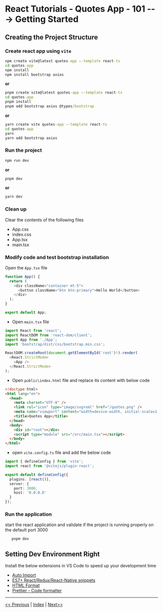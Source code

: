 # React Tutorials - Quotes App - 101 ---> Getting Started

## Creating the Project Structure

### Create react app using `vite`

 ``` cmd
npm create vite@latest quotes-app --template react-ts
cd quotes-app
npm install
npm install bootstrap axios
 ```

**or**

``` cmd
pnpm create vite@latest quotes-app --template react-ts
cd quotes-app
pnpm install
pnpm add bootstrap axios @types/bootstrap
```

**or**

``` cmd
yarn create vite quotes-app --template react-ts
cd quotes-app
yarn
yarn add bootstrap axios
```

### Run the project

``` cmd
npm run dev
  ```

**or**

  ``` cmd
pnpm dev
```

**or**

``` cmd
yarn dev
```

### Clean up

Clear the contents of the following files

- App.css
- index.css
- App.tsx
- main.tsx

### Modify code and test bootstrap installation

Open the `App.tsx` file

``` typescript
function App() {
  return (
    <div className="container mt-5">
      <button className="btn btn-primary">Hello World</button>
    </div>
  );
}

export default App;
```

- Open `main.tsx` file

``` typescript
import React from 'react';
import ReactDOM from 'react-dom/client';
import App from './App';
import 'bootstrap/dist/css/bootstrap.min.css';

ReactDOM.createRoot(document.getElementById('root')!).render(
  <React.StrictMode>
    <App />
  </React.StrictMode>
);
```

- Open `public\index.html`  file and replace its content with below code

``` html
<!doctype html>
<html lang="en">
  <head>
    <meta charset="UTF-8" />
    <link rel="icon" type="image/svg+xml" href="/quotes.png" />
    <meta name="viewport" content="width=device-width, initial-scale=1.0" />
    <title>Quotes App</title>
  </head>
  <body>
    <div id="root"></div>
    <script type="module" src="/src/main.tsx"></script>
  </body>
</html>
```

- open `vite.config.ts` file and add the below code

``` typescript
import { defineConfig } from 'vite';
import react from '@vitejs/plugin-react';

export default defineConfig({
  plugins: [react()],
  server: {
    port: 3000,
    host: '0.0.0.0'
  }
});
```

### Run the application

start the react application and validate if the project is running properly on the default port 3000

``` cmd
   pnpm dev
```

## Setting  Dev Environment Right

Install the below extensions in VS Code to speed up your development time

- [Auto Import](https://marketplace.visualstudio.com/items?itemName=NuclleaR.vscode-extension-auto-import)
- [ES7+ React/Redux/React-Native snippets](https://marketplace.visualstudio.com/items?itemName=dsznajder.es7-react-js-snippets)
- [HTML Format](https://marketplace.visualstudio.com/items?itemName=mohd-akram.vscode-html-format)
- [Prettier - Code formatter](https://marketplace.visualstudio.com/items?itemName=esbenp.prettier-vscode)

---

[<< Previous](https://costaivo.com/tutorial-reactjs) |  [Index](https://costaivo.com/tutorial-reactjs) |  [Next>>](https://costaivo.com/tutorial-reactjs/quotes-101b)
